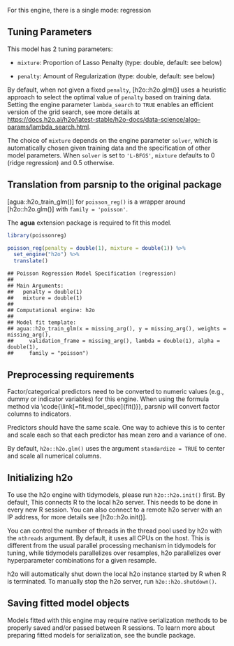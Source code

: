 


For this engine, there is a single mode: regression

## Tuning Parameters



This model has 2 tuning parameters:

- `mixture`: Proportion of Lasso Penalty (type: double, default: see below)

- `penalty`: Amount of Regularization (type: double, default: see below)


By default, when not given a fixed `penalty`, [h2o::h2o.glm()] uses a heuristic approach to select the optimal value of `penalty` based on training data. Setting the engine parameter `lambda_search` to `TRUE` enables an efficient version of the grid search, see more details at <https://docs.h2o.ai/h2o/latest-stable/h2o-docs/data-science/algo-params/lambda_search.html>. 

The choice of `mixture` depends on the engine parameter `solver`, which is automatically chosen given training data and the specification of other model parameters. When `solver` is set to `'L-BFGS'`, `mixture` defaults to 0 (ridge regression) and 0.5 otherwise. 

## Translation from parsnip to the original package

[agua::h2o_train_glm()] for `poisson_reg()` is a wrapper around [h2o::h2o.glm()] with `family = 'poisson'`. 

The **agua** extension package is required to fit this model.


```r
library(poissonreg)

poisson_reg(penalty = double(1), mixture = double(1)) %>% 
  set_engine("h2o") %>% 
  translate()
```

```
## Poisson Regression Model Specification (regression)
## 
## Main Arguments:
##   penalty = double(1)
##   mixture = double(1)
## 
## Computational engine: h2o 
## 
## Model fit template:
## agua::h2o_train_glm(x = missing_arg(), y = missing_arg(), weights = missing_arg(), 
##     validation_frame = missing_arg(), lambda = double(1), alpha = double(1), 
##     family = "poisson")
```

## Preprocessing requirements


Factor/categorical predictors need to be converted to numeric values (e.g., dummy or indicator variables) for this engine. When using the formula method via \\code{\\link[=fit.model_spec]{fit()}}, parsnip will convert factor columns to indicators.


Predictors should have the same scale. One way to achieve this is to center and 
scale each so that each predictor has mean zero and a variance of one.

By default, `h2o::h2o.glm()` uses the argument `standardize = TRUE` to center and scale all numerical columns. 


## Initializing h2o  


To use the h2o engine with tidymodels, please run `h2o::h2o.init()` first. By default, This connects R to the local h2o server. This needs to be done in every new R session. You can also connect to a remote h2o server with an IP address, for more details see [h2o::h2o.init()]. 

You can control the number of threads in the thread pool used by h2o with the `nthreads` argument. By default, it uses all CPUs on the host. This is different from the usual parallel processing mechanism in tidymodels for tuning, while tidymodels parallelizes over resamples, h2o parallelizes over hyperparameter combinations for a given resample. 

h2o will automatically shut down the local h2o instance started by R when R is terminated. To manually stop the h2o server, run `h2o::h2o.shutdown()`. 

## Saving fitted model objects


Models fitted with this engine may require native serialization methods to be properly saved and/or passed between R sessions. To learn more about preparing fitted models for serialization, see the bundle package.
